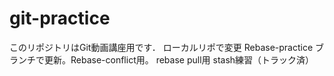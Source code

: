 # git-practice
このリポジトリはGit動画講座用です．
ローカルリポで変更
Rebase-practice ブランチで更新。Rebase-conflict用。
rebase pull用
stash練習（トラック済）